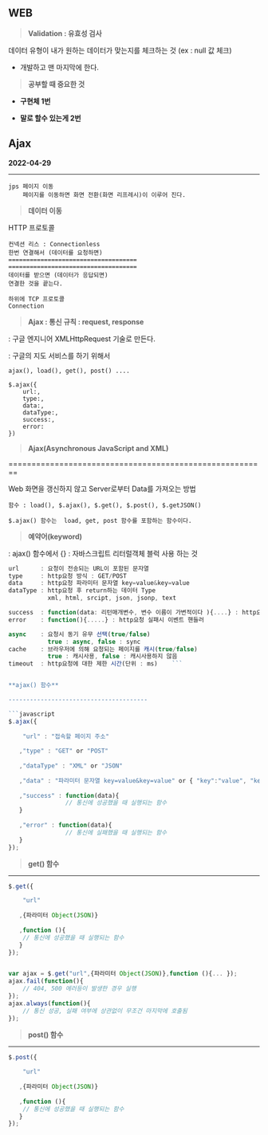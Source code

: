 ## WEB

> **Validation : 유효성 검사**

 데이터 유형이 내가 원하는 데이터가 맞는지를 체크하는 것 (ex : null 값 체크)

- 개발하고 맨 마지막에 한다.

> **공부할 때 중요한 것**

- **구현체 1번**

- **말로 할수 있는게 2번**

## Ajax

**2022-04-29**

---------------------------

```
jps 페이지 이동 
	페이지를 이동하면 화면 전환(화면 리프레시)이 이루어 진다. 
```

> **데이터 이동** 

HTTP 프로토콜 

```
컨넥션 리스 : Connectionless 
한번 연결해서 (데이터를 요청하면) 
====================================
====================================
데이터를 받으면 (데이터가 응답되면)
연결한 것을 끝는다. 

하위에 TCP 프로토콜
Connection 
```


>  **Ajax : 통신 규칙 : request, response**

: 구글 엔지니어 XMLHttpRequest 기술로 만든다.

: 구글의 지도 서비스를 하기 위해서 

```
ajax(), load(), get(), post() .... 

$.ajax({
	url:, 
	type:,
	data:, 
	dataType:,
	success:,
	error:
})
```

> **Ajax(Asynchronous JavaScript and XML)**

======================================================== 	

Web 화면을 갱신하지 않고 Server로부터 Data를 가져오는 방법
 	
```   
함수 : load(), $.ajax(), $.get(), $.post(), $.getJSON() 

$.ajax() 함수는  load, get, post 함수를 포함하는 함수이다. 
```

> **예약어(keyword)**

: ajax() 함수에서 {} : 자바스크립트 리터럴객체 블럭 사용 하는 것 

```javascript
url      : 요청이 전송되는 URL이 포함된 문자열
type     : http요청 방식 : GET/POST
data     : http요청 파라미터 문자열 key=value&key=value		   
dataType : http요청 후 return하는 데이터 Type
		   xml, html, srcipt, json, jsonp, text 

success  : function(data: 리턴매개변수, 변수 이름이 가변적이다 ){....} : http요청 성공시 이벤트 핸들러 
error    : function(){.....} : http요청 실패시 이벤트 핸들러

async    : 요청시 동기 유무 선택(true/false)
		   true : async, false : sync
cache    : 브라우저에 의해 요청되는 페이지를 캐시(true/false)
		   true : 캐시사용, false : 캐시사용하지 않음 		
timeout  : http요청에 대한 제한 시간(단위 : ms)	```	   


**ajax() 함수**

---------------------------------------

```javascript
$.ajax({
	
	"url" : "접속할 페이지 주소" 
   
   ,"type" : "GET" or "POST"
   
   ,"dataType" : "XML" or "JSON"
   
   ,"data" : "파라미터 문자열 key=value&key=value" or { "key":"value", "key":"value"}
   
   ,"success" : function(data){
				// 통신에 성공했을 때 실행되는 함수 
   } 
   
   ,"error" : function(data){
				// 통신에 실패했을 때 실행되는 함수 
   } 
});	           			 	         
```

> **get() 함수**

---------------------------------------

```javascript
$.get({

	"url"
   
   ,{파라미터 Object(JSON)}
   
   ,function (){
	// 통신에 성공했을 때 실행되는 함수 
   }			
});


var ajax = $.get("url",{파라미터 Object(JSON)},function (){... });
ajax.fail(function(){
	// 404, 500 에러등이 발생한 경우 실행 
});
ajax.always(function(){
	// 통신 성공, 실패 여부에 상관없이 무조건 마지막에 호출됨
});
```

> **post() 함수**

---------------------------------------

```javascript
$.post({
	
	"url"
   
   ,{파라미터 Object(JSON)}
   
   ,function (){
	// 통신에 성공했을 때 실행되는 함수 
   }			
});
``` 	
